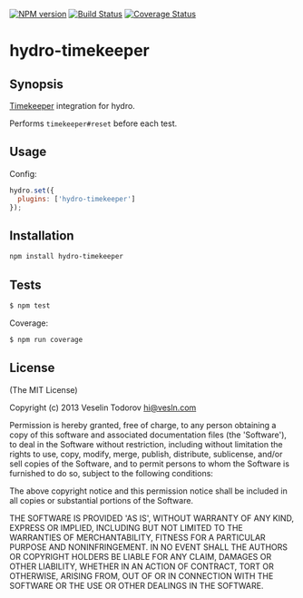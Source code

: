 [![NPM
version](https://badge.fury.io/js/hydro-timekeeper.png)](http://badge.fury.io/js/hydro-timekeeper)
[![Build Status](https://secure.travis-ci.org/hydrojs/hydro-timekeeper.png)](http://travis-ci.org/hydrojs/hydro-timekeeper)
[![Coverage Status](https://coveralls.io/repos/hydrojs/hydro-timekeeper/badge.png?branch=master)](https://coveralls.io/r/hydrojs/hydro-timekeeper?branch=master)

# hydro-timekeeper

## Synopsis

[Timekeeper](https://github.com/vesln/timekeeper) integration for hydro.

Performs `timekeeper#reset` before each test.

## Usage

Config:

```js
hydro.set({
  plugins: ['hydro-timekeeper']
});
```

## Installation

```bash
npm install hydro-timekeeper
```

## Tests

```bash
$ npm test
```

Coverage:

```bash
$ npm run coverage
```

## License

(The MIT License)

Copyright (c) 2013 Veselin Todorov <hi@vesln.com>

Permission is hereby granted, free of charge, to any person obtaining
a copy of this software and associated documentation files (the
'Software'), to deal in the Software without restriction, including
without limitation the rights to use, copy, modify, merge, publish,
distribute, sublicense, and/or sell copies of the Software, and to
permit persons to whom the Software is furnished to do so, subject to
the following conditions:

The above copyright notice and this permission notice shall be
included in all copies or substantial portions of the Software.

THE SOFTWARE IS PROVIDED 'AS IS', WITHOUT WARRANTY OF ANY KIND,
EXPRESS OR IMPLIED, INCLUDING BUT NOT LIMITED TO THE WARRANTIES OF
MERCHANTABILITY, FITNESS FOR A PARTICULAR PURPOSE AND NONINFRINGEMENT.
IN NO EVENT SHALL THE AUTHORS OR COPYRIGHT HOLDERS BE LIABLE FOR ANY
CLAIM, DAMAGES OR OTHER LIABILITY, WHETHER IN AN ACTION OF CONTRACT,
TORT OR OTHERWISE, ARISING FROM, OUT OF OR IN CONNECTION WITH THE
SOFTWARE OR THE USE OR OTHER DEALINGS IN THE SOFTWARE.
